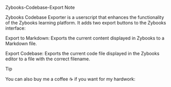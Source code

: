 Zybooks-Codebase-Export
Note

Zybooks Codebase Exporter is a userscript that enhances the functionality of the Zybooks learning platform. It adds two export buttons to the Zybooks interface:

Export to Markdown: Exports the current content displayed in Zybooks to a Markdown file.

Export Codebase: Exports the current code file displayed in the Zybooks editor to a file with the correct filename.

Tip

You can also buy me a coffee ☕ if you want for my hardwork:

<script type="text/javascript" src="https://cdnjs.buymeacoffee.com/1.0.0/button.prod.min.js" data-name="bmc-button" data-slug="Well0" data-color="#5F7FFF" data-emoji="" data-font="Cookie" data-text="Buy me a coffee" data-outline-color="#000000" data-font-color="#ffffff" data-coffee-color="#FFDD00" ></script>
